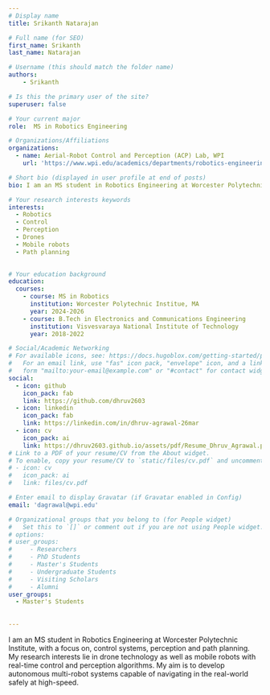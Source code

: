```yaml
---
# Display name
title: Srikanth Natarajan

# Full name (for SEO)
first_name: Srikanth
last_name: Natarajan

# Username (this should match the folder name)
authors:
    - Srikanth

# Is this the primary user of the site?
superuser: false

# Your current major 
role:  MS in Robotics Engineering

# Organizations/Affiliations
organizations:
  - name: Aerial-Robot Control and Perception (ACP) Lab, WPI
    url: 'https://www.wpi.edu/academics/departments/robotics-engineering/research/groups'

# Short bio (displayed in user profile at end of posts)
bio: I am an MS student in Robotics Engineering at Worcester Polytechnic Institute, with a focus on, control systems, perception and path planning. My research interests lie in drone technology as well as mobile robots with real-time control and perception algorithms. My aim is to develop autonomous multi-robot systems capable of navigating in the real-world safely at high-speed. 

# Your research interests keywords
interests:
  - Robotics
  - Control
  - Perception
  - Drones
  - Mobile robots
  - Path planning
  

# Your education background
education:
  courses:
    - course: MS in Robotics
      institution: Worcester Polytechnic Institue, MA
      year: 2024-2026 
    - course: B.Tech in Electronics and Communications Engineering
      institution: Visvesvaraya National Institute of Technology
      year: 2018-2022

# Social/Academic Networking
# For available icons, see: https://docs.hugoblox.com/getting-started/page-builder/#icons
#   For an email link, use "fas" icon pack, "envelope" icon, and a link in the
#   form "mailto:your-email@example.com" or "#contact" for contact widget.
social:
  - icon: github
    icon_pack: fab
    link: https://github.com/dhruv2603
  - icon: linkedin
    icon_pack: fab
    link: https://linkedin.com/in/dhruv-agrawal-26mar
  - icon: cv
    icon_pack: ai
    link: https://dhruv2603.github.io/assets/pdf/Resume_Dhruv_Agrawal.pdf
# Link to a PDF of your resume/CV from the About widget.
# To enable, copy your resume/CV to `static/files/cv.pdf` and uncomment the lines below.
# - icon: cv
#   icon_pack: ai
#   link: files/cv.pdf

# Enter email to display Gravatar (if Gravatar enabled in Config)
email: 'dagrawal@wpi.edu'

# Organizational groups that you belong to (for People widget)
#   Set this to `[]` or comment out if you are not using People widget.
# options: 
# user_groups:
#     - Researchers
#     - PhD Students
#     - Master's Students
#     - Undergraduate Students
#     - Visiting Scholars
#     - Alumni
user_groups:
  - Master's Students
  
  
---
```

I am an MS student in Robotics Engineering at Worcester Polytechnic Institute, with a focus on, control systems, perception and path planning. My research interests lie in drone technology as well as mobile robots with real-time control and perception algorithms. My aim is to develop autonomous multi-robot systems capable of navigating in the real-world safely at high-speed. 
